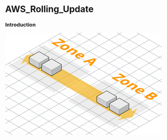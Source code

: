 # AWS_Rolling_Update
### Introduction
<img src="https://github.com/sumanth979/AWS_Rolling_Update/blob/main/rolling_update.gif" alt="Rolling Upgrade">
